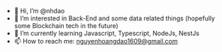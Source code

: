 - 👋 Hi, I’m @nhdao
- 👀 I’m interested in Back-End and some data related things (hopefully some Blockchain tech in the future)
- 🌱 I’m currently learning Javascript, Typescript, NodeJs, NestJs
- 📫 How to reach me: nguyenhoangdao1609@gmail.com

<!---
NHDao/NHDao is a ✨ special ✨ repository because its `README.md` (this file) appears on your GitHub profile.
You can click the Preview link to take a look at your changes.
--->
